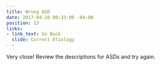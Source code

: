 ```yaml
---
title: Wrong ASD
date: 2017-04-10 00:33:00 -04:00
position: 13
links:
- link_text: Go Back
  slide: Correct Etiology
---
```


Very close! Review the descriptions for ASDs and try again.